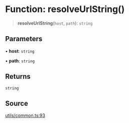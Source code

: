 # Function: resolveUrlString()

> **resolveUrlString**(`host`, `path`): `string`

## Parameters

• **host**: `string`

• **path**: `string`

## Returns

`string`

## Source

[utils/common.ts:93](https://github.com/lehuygiang28/vnpay/blob/e8e94e8a800b1952e47648e8b76237a738bccbb7/src/utils/common.ts#L93)
